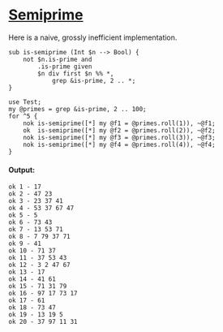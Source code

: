 [1]: http://rosettacode.org/wiki/Semiprime

# [Semiprime][1]

Here is a naive, grossly inefficient implementation.

```perl6
sub is-semiprime (Int $n --> Bool) {
    not $n.is-prime and
        .is-prime given 
        $n div first $n %% *,
            grep &is-prime, 2 .. *;
}
 
use Test;
my @primes = grep &is-prime, 2 .. 100;
for ^5 {
    nok is-semiprime([*] my @f1 = @primes.roll(1)), ~@f1;
    ok  is-semiprime([*] my @f2 = @primes.roll(2)), ~@f2;
    nok is-semiprime([*] my @f3 = @primes.roll(3)), ~@f3;
    nok is-semiprime([*] my @f4 = @primes.roll(4)), ~@f4;
}
```

#### Output:
```
ok 1 - 17
ok 2 - 47 23
ok 3 - 23 37 41
ok 4 - 53 37 67 47
ok 5 - 5
ok 6 - 73 43
ok 7 - 13 53 71
ok 8 - 7 79 37 71
ok 9 - 41
ok 10 - 71 37
ok 11 - 37 53 43
ok 12 - 3 2 47 67
ok 13 - 17
ok 14 - 41 61
ok 15 - 71 31 79
ok 16 - 97 17 73 17
ok 17 - 61
ok 18 - 73 47
ok 19 - 13 19 5
ok 20 - 37 97 11 31
```